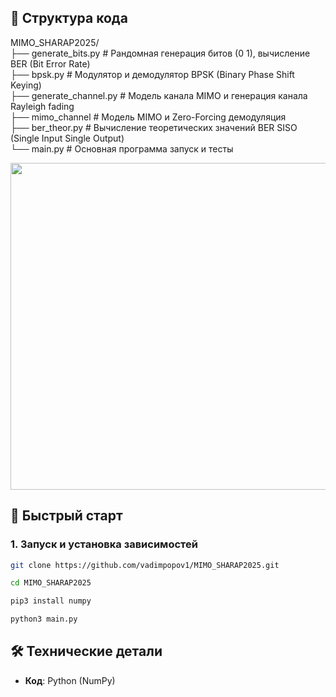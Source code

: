 ## 📂 Структура кода
MIMO_SHARAP2025/          
├── generate_bits.py         # Рандомная генерация битов (0 1), вычисление BER (Bit Error Rate)      
├── bpsk.py                  # Модулятор и демодулятор BPSK (Binary Phase Shift Keying)      
├── generate_channel.py      # Модель канала MIMO и генерация канала Rayleigh fading    
├── mimo_channel             # Модель MIMO и Zero-Forcing демодуляция    
├── ber_theor.py             # Вычисление теоретических значений BER SISO (Single Input Single Output)      
└── main.py                  # Основная программа запуск и тесты      

   <img width="523" src="https://github.com/user-attachments/assets/bb4d18c4-874c-4b2f-a4e7-42c9b3c6ace4" />

## 🚀 Быстрый старт

### 1. Запуск и установка зависимостей
```bash
git clone https://github.com/vadimpopov1/MIMO_SHARAP2025.git
```
```bash
cd MIMO_SHARAP2025
```
```bash
pip3 install numpy
```
```bash
python3 main.py
```

## 🛠 Технические детали
- **Код**: Python (NumPy)  

